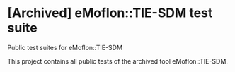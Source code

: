 # [Archived] eMoflon::TIE-SDM test suite
Public test suites for eMoflon::TIE-SDM

This project contains all public tests of the archived tool eMoflon::TIE-SDM.
